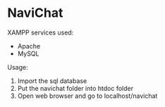 # NaviChat

XAMPP services used:
- Apache
- MySQL

Usage:
1. Import the sql database
2. Put the navichat folder into htdoc folder
3. Open web browser and go to localhost/navichat
